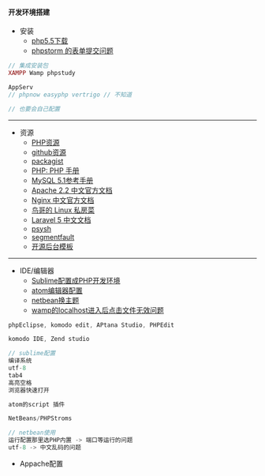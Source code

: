 #### **开发环境搭建**

* 安装
  * [php5.5下载](http://www.pc6.com/softview/SoftView_51016.html)
  * [phpstorm 的表单提交问题](http://blog.csdn.net/muzilinxi90/article/details/52458511)

```php
// 集成安装包
XAMPP Wamp phpstudy

AppServ
// phpnow easyphp vertrigo // 不知道

// 也要会自己配置
```

---

* 资源
  * [PHP资源](https://www.zhihu.com/question/20034403)
  * [github资源](https://github.com/justjavac/free-programming-books-zh_CN#php)
  * [packagist](https://packagist.org/explore/popular)
  * [PHP: PHP 手册](http://php.net/manual/zh/)
  * [MySQL 5.1参考手册](http://www.kancloud.cn/k12_develop/mysql51/77410)
  * [Apache 2.2 中文官方文档](http://www.kancloud.cn/wizardforcel/apache-doc/105614)
  * [Nginx 中文官方文档](http://www.kancloud.cn/wizardforcel/nginx-doc/92403)
  * [鸟哥的 Linux 私房菜](http://www.kancloud.cn/thinkphp/linux_basic/43213)
  * [Laravel 5 中文文档](https://www.gitbook.com/book/lbp0200/laravel-5-doc/details)
  * [psysh](http://psysh.org/)
  * [segmentfault](https://segmentfault.com/t/php)
  * [开源后台模板](http://www.cnblogs.com/DiYuShe/archive/2012/08/21/2648563.html)

---

* IDE/编辑器
  * [Sublime配置成PHP开发环境](http://jingyan.baidu.com/article/09ea3ede04ebe9c0aede390d.html?qq-pf-to=pcqq.group)
  * [atom编辑器配置](http://haafiz.me/development/how-to-setup-atom-for-php-development)
  * [netbean换主题](http://netbeansthemes.com/darkcalm/)
  * [wamp的localhost进入后点击文件无效问题](https://zhidao.baidu.com/question/625842715884857684.html)

```js
phpEclipse, komodo edit, APtana Studio, PHPEdit

komodo IDE, Zend studio

// sublime配置
编译系统 
utf-8 
tab4 
高亮空格 
浏览器快速打开

atom的script 插件

NetBeans/PHPStroms

// netbean使用
运行配置那里选PHP内置 -> 端口等运行的问题
utf-8 -> 中文乱码的问题
```

* Appache配置



